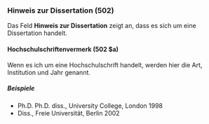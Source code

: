 ### Hinweis zur Dissertation (502)

Das Feld **Hinweis zur Dissertation** zeigt an, dass es sich um eine Dissertation handelt.

#### Hochschulschriftenvermerk (502 $a)

Wenn es ich um eine Hochschulschrift handelt, werden hier die Art, Institution und Jahr genannt.

##### Beispiele

- Ph.D. Ph.D. diss., University College, London 1998
- Diss., Freie Universität, Berlin 2002
